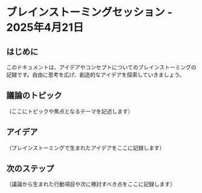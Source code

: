 # ブレインストーミングセッション - 2025年4月21日

## はじめに
このドキュメントは、アイデアやコンセプトについてのブレインストーミングの記録です。自由に思考を広げ、創造的なアイデアを探索していきましょう。

## 議論のトピック
（ここにトピックや焦点となるテーマを記述します）

## アイデア
（ブレインストーミングで生まれたアイデアをここに記録します）

## 次のステップ
（議論から生まれた行動項目や次に検討すべき点をここに記録します）
